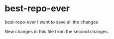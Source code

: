 # best-repo-ever
best-repo-ever
I want to save all the changes

New changes in this file from the second changes.